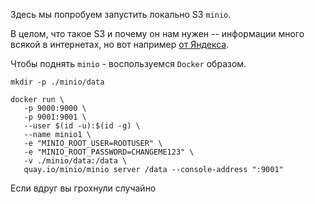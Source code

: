Здесь мы попробуем запустить локально S3 `minio`.

В целом, что такое S3 и почему он нам нужен -- информации много всякой в интернетах, но вот например [от Яндекса](https://yandex.cloud/ru/docs/glossary/s3?utm_referrer=https%3A%2F%2Fwww.google.com%2F).

Чтобы поднять `minio` - воспользуемся `Docker` образом.

```
mkdir -p ./minio/data

docker run \
   -p 9000:9000 \
   -p 9001:9001 \
   --user $(id -u):$(id -g) \
   --name minio1 \
   -e "MINIO_ROOT_USER=ROOTUSER" \
   -e "MINIO_ROOT_PASSWORD=CHANGEME123" \
   -v ./minio/data:/data \
   quay.io/minio/minio server /data --console-address ":9001"
```

Если вдруг вы грохнули случайно 
